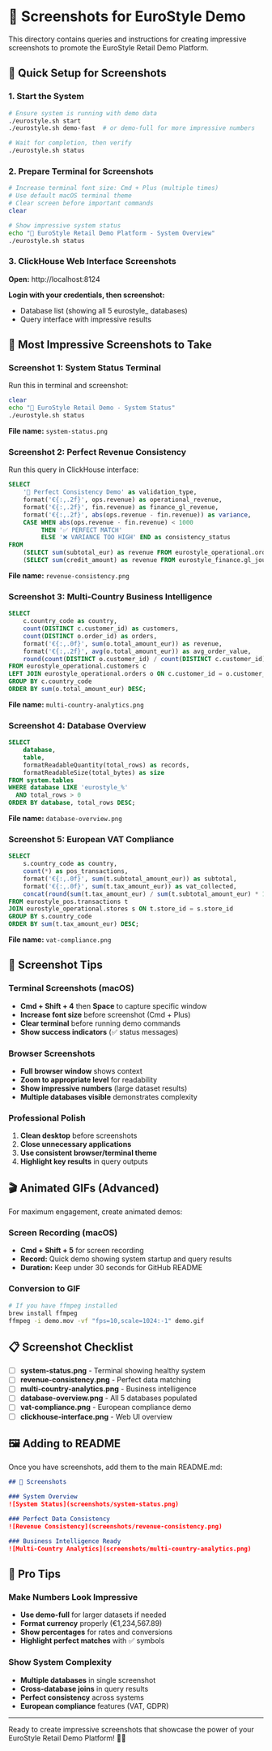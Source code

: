# 📸 Screenshots for EuroStyle Demo

This directory contains queries and instructions for creating impressive screenshots to promote the EuroStyle Retail Demo Platform.

## 🚀 Quick Setup for Screenshots

### 1. Start the System
```bash
# Ensure system is running with demo data
./eurostyle.sh start
./eurostyle.sh demo-fast  # or demo-full for more impressive numbers

# Wait for completion, then verify
./eurostyle.sh status
```

### 2. Prepare Terminal for Screenshots
```bash
# Increase terminal font size: Cmd + Plus (multiple times)
# Use default macOS terminal theme
# Clear screen before important commands
clear

# Show impressive system status
echo "🏪 EuroStyle Retail Demo Platform - System Overview"
./eurostyle.sh status
```

### 3. ClickHouse Web Interface Screenshots

**Open:** http://localhost:8124

**Login with your credentials, then screenshot:**
- Database list (showing all 5 eurostyle_ databases)
- Query interface with impressive results

## 🎯 Most Impressive Screenshots to Take

### Screenshot 1: System Status Terminal
Run this in terminal and screenshot:
```bash
clear
echo "🚀 EuroStyle Retail Demo - System Status"
./eurostyle.sh status
```
**File name:** `system-status.png`

### Screenshot 2: Perfect Revenue Consistency
Run this query in ClickHouse interface:
```sql
SELECT 
    '🎯 Perfect Consistency Demo' as validation_type,
    format('€{:,.2f}', ops.revenue) as operational_revenue,
    format('€{:,.2f}', fin.revenue) as finance_gl_revenue,
    format('€{:,.2f}', abs(ops.revenue - fin.revenue)) as variance,
    CASE WHEN abs(ops.revenue - fin.revenue) < 1000 
         THEN '✅ PERFECT MATCH' 
         ELSE '❌ VARIANCE TOO HIGH' END as consistency_status
FROM 
    (SELECT sum(subtotal_eur) as revenue FROM eurostyle_operational.orders) ops,
    (SELECT sum(credit_amount) as revenue FROM eurostyle_finance.gl_journal_lines WHERE account_id LIKE '4%') fin;
```
**File name:** `revenue-consistency.png`

### Screenshot 3: Multi-Country Business Intelligence
```sql
SELECT 
    c.country_code as country,
    count(DISTINCT c.customer_id) as customers,
    count(DISTINCT o.order_id) as orders,
    format('€{:,.0f}', sum(o.total_amount_eur)) as revenue,
    format('€{:,.2f}', avg(o.total_amount_eur)) as avg_order_value,
    round(count(DISTINCT o.customer_id) / count(DISTINCT c.customer_id) * 100, 1) as conversion_rate_percent
FROM eurostyle_operational.customers c
LEFT JOIN eurostyle_operational.orders o ON c.customer_id = o.customer_id
GROUP BY c.country_code
ORDER BY sum(o.total_amount_eur) DESC;
```
**File name:** `multi-country-analytics.png`

### Screenshot 4: Database Overview
```sql
SELECT 
    database,
    table,
    formatReadableQuantity(total_rows) as records,
    formatReadableSize(total_bytes) as size
FROM system.tables 
WHERE database LIKE 'eurostyle_%' 
  AND total_rows > 0
ORDER BY database, total_rows DESC;
```
**File name:** `database-overview.png`

### Screenshot 5: European VAT Compliance
```sql
SELECT 
    s.country_code as country,
    count(*) as pos_transactions,
    format('€{:,.0f}', sum(t.subtotal_amount_eur)) as subtotal,
    format('€{:,.0f}', sum(t.tax_amount_eur)) as vat_collected,
    concat(round(sum(t.tax_amount_eur) / sum(t.subtotal_amount_eur) * 100, 1), '%') as avg_vat_rate
FROM eurostyle_pos.transactions t
JOIN eurostyle_operational.stores s ON t.store_id = s.store_id
GROUP BY s.country_code
ORDER BY sum(t.tax_amount_eur) DESC;
```
**File name:** `vat-compliance.png`

## 📱 Screenshot Tips

### Terminal Screenshots (macOS)
- **Cmd + Shift + 4** then **Space** to capture specific window
- **Increase font size** before screenshot (Cmd + Plus)
- **Clear terminal** before running demo commands
- **Show success indicators** (✅ status messages)

### Browser Screenshots
- **Full browser window** shows context
- **Zoom to appropriate level** for readability
- **Show impressive numbers** (large dataset results)
- **Multiple databases visible** demonstrates complexity

### Professional Polish
1. **Clean desktop** before screenshots
2. **Close unnecessary applications**
3. **Use consistent browser/terminal theme**
4. **Highlight key results** in query outputs

## 🎬 Animated GIFs (Advanced)

For maximum engagement, create animated demos:

### Screen Recording (macOS)
- **Cmd + Shift + 5** for screen recording
- **Record:** Quick demo showing system startup and query results
- **Duration:** Keep under 30 seconds for GitHub README

### Conversion to GIF
```bash
# If you have ffmpeg installed
brew install ffmpeg
ffmpeg -i demo.mov -vf "fps=10,scale=1024:-1" demo.gif
```

## 📋 Screenshot Checklist

- [ ] **system-status.png** - Terminal showing healthy system
- [ ] **revenue-consistency.png** - Perfect data matching
- [ ] **multi-country-analytics.png** - Business intelligence
- [ ] **database-overview.png** - All 5 databases populated  
- [ ] **vat-compliance.png** - European compliance demo
- [ ] **clickhouse-interface.png** - Web UI overview

## 🖼️ Adding to README

Once you have screenshots, add them to the main README.md:

```markdown
## 📸 Screenshots

### System Overview
![System Status](screenshots/system-status.png)

### Perfect Data Consistency  
![Revenue Consistency](screenshots/revenue-consistency.png)

### Business Intelligence Ready
![Multi-Country Analytics](screenshots/multi-country-analytics.png)
```

## 🎯 Pro Tips

### Make Numbers Look Impressive
- **Use demo-full** for larger datasets if needed
- **Format currency** properly (€1,234,567.89)
- **Show percentages** for rates and conversions
- **Highlight perfect matches** with ✅ symbols

### Show System Complexity
- **Multiple databases** in single screenshot
- **Cross-database joins** in query results
- **Perfect consistency** across systems
- **European compliance** features (VAT, GDPR)

---

Ready to create impressive screenshots that showcase the power of your EuroStyle Retail Demo Platform! 📸✨
